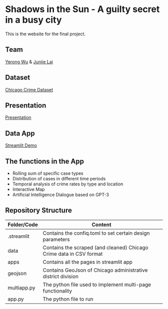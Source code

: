 # Shadows in the Sun - A guilty secret in a busy city
This is the website for the final project.
## Team
[Yerong Wu](https://github.com/Fairy-Rong) & [Junjie Lai](https://github.com/JunjieLai)
## Dataset
[Chicago Crime Dataset](https://www.kaggle.com/datasets/chicago/chicago-crime?search=crime)
## Presentation
[Presentation](https://github.com/Fairy-Rong/Final-project/blob/main/Team-14.pdf)
## Data App
[Streamlit Demo](https://fairy-rong-final-project-app-xm32au.streamlitapp.com/)
## The functions in the App
* Rolling sum of specific case types
* Distribution of cases in different time periods
* Temporal analysis of crime rates by type and location
* Interactive Map
* Artificial Intelligence Dialogue based on GPT-3
## Repository Structure
| Folder/Code | Content |
| ------------- | ------------- |
| .streamlit | Contains the confiq.toml to set certain design parameters |
| data | Contains the scraped (and cleaned) Chicago Crime data in CSV format |
| apps | Contains all the pages in streamlit app |
| geojson | Contains GeoJson of Chicago administrative district division  |
| multiapp.py | The python file used to implement multi-page functionality |
| app.py | The python file to run |



